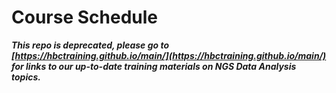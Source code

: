 # Course Schedule

***This repo is deprecated, please go to [https://hbctraining.github.io/main/](https://hbctraining.github.io/main/) for links to our up-to-date training materials on NGS Data Analysis topics.***

